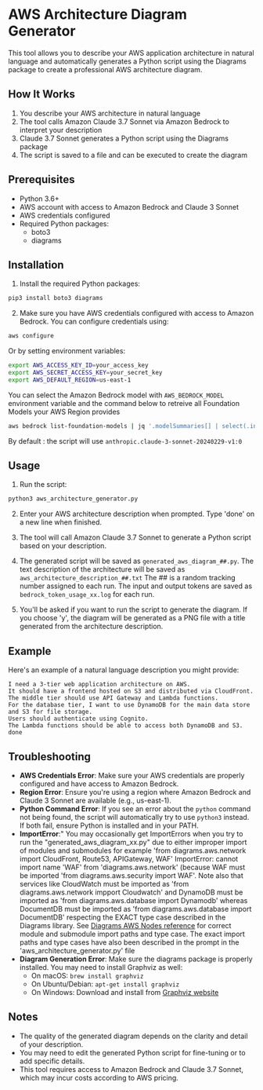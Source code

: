 # AWS Architecture Diagram Generator

This tool allows you to describe your AWS application architecture in natural language and automatically generates a Python script using the Diagrams package to create a professional AWS architecture diagram.

## How It Works

1. You describe your AWS architecture in natural language
2. The tool calls Amazon Claude 3.7 Sonnet via Amazon Bedrock to interpret your description
3. Claude 3.7 Sonnet generates a Python script using the Diagrams package
4. The script is saved to a file and can be executed to create the diagram

## Prerequisites

- Python 3.6+
- AWS account with access to Amazon Bedrock and Claude 3 Sonnet
- AWS credentials configured
- Required Python packages:
  - boto3
  - diagrams

## Installation

1. Install the required Python packages:

```bash
pip3 install boto3 diagrams
```

2. Make sure you have AWS credentials configured with access to Amazon Bedrock. You can configure credentials using:

```bash
aws configure
```

Or by setting environment variables:

```bash
export AWS_ACCESS_KEY_ID=your_access_key
export AWS_SECRET_ACCESS_KEY=your_secret_key
export AWS_DEFAULT_REGION=us-east-1
```

You can select the Amazon Bedrock model with `AWS_BEDROCK_MODEL` environment variable and the command below to retreive all Foundation Models your AWS Region provides

```bash
aws bedrock list-foundation-models | jq '.modelSummaries[] | select(.inferenceTypesSupported[] == "ON_DEMAND") | .modelId' 
```

By default : the script will use `anthropic.claude-3-sonnet-20240229-v1:0`

## Usage

1. Run the script:

```bash
python3 aws_architecture_generator.py
```

2. Enter your AWS architecture description when prompted. Type 'done' on a new line when finished.

3. The tool will call Amazon Claude 3.7 Sonnet to generate a Python script based on your description.

4. The generated script will be saved as `generated_aws_diagram_##.py`. The text description of the architecture will be saved as `aws_architecture_description_##.txt`  The ## is a random tracking number assigned to each run.  The input and output tokens are saved as `bedrock_token_usage_xx.log` for each run.

5. You'll be asked if you want to run the script to generate the diagram. If you choose 'y', the diagram will be generated as a PNG file with a title generated from the architecture description.

## Example

Here's an example of a natural language description you might provide:

```
I need a 3-tier web application architecture on AWS. 
It should have a frontend hosted on S3 and distributed via CloudFront.
The middle tier should use API Gateway and Lambda functions.
For the database tier, I want to use DynamoDB for the main data store and S3 for file storage.
Users should authenticate using Cognito.
The Lambda functions should be able to access both DynamoDB and S3.
done
```

## Troubleshooting

- **AWS Credentials Error**: Make sure your AWS credentials are properly configured and have access to Amazon Bedrock.
- **Region Error**: Ensure you're using a region where Amazon Bedrock and Claude 3 Sonnet are available (e.g., us-east-1).
- **Python Command Error**: If you see an error about the `python` command not being found, the script will automatically try to use `python3` instead. If both fail, ensure Python is installed and in your PATH.
- **ImportError**:" You may occasionally get ImportErrors when you try to run the "generated_aws_diagram_xx.py" due to either improper import of modules and submodules for example 'from diagrams.aws.network import CloudFront, Route53, APIGateway, WAF' ImportError: cannot import name 'WAF' from 'diagrams.aws.network' (because WAF must be imported 'from diagrams.aws.security import WAF'.  Note also that services like CloudWatch must be imported as 'from diagrams.aws.network impport Cloudwatch' and DynamoDB must be imported as 'from diagrams.aws.database import Dynamodb' whereas DocumentDB must be imported as 'from diagrams.aws.database import DocumentDB' respecting the EXACT type case described in the Diagrams library. See [Diagrams AWS Nodes reference](https://diagrams.mingrammer.com/docs/nodes/aws) for correct module and submodule import paths and type case. The exact import paths and type cases have also been described in the prompt in the 'aws_architecture_generator.py' file 
- **Diagram Generation Error**: Make sure the diagrams package is properly installed. You may need to install Graphviz as well:
  - On macOS: `brew install graphviz`
  - On Ubuntu/Debian: `apt-get install graphviz`
  - On Windows: Download and install from [Graphviz website](https://graphviz.org/download/)

## Notes

- The quality of the generated diagram depends on the clarity and detail of your description.
- You may need to edit the generated Python script for fine-tuning or to add specific details.
- This tool requires access to Amazon Bedrock and Claude 3.7 Sonnet, which may incur costs according to AWS pricing.

